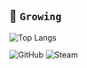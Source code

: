 🌱 ```Growing```
---------
![Top Langs](https://github-readme-stats.vercel.app/api/top-langs/?username=siriglueck&langs_count=20&theme=dark)

![GitHub](https://img.shields.io/badge/GitHub-100000?style=for-the-badge&logo=github&logoColor=white)
![Steam](https://img.shields.io/badge/steam-%23000000.svg?style=for-the-badge&logo=steam&logoColor=white)

<!---
Siri-RTNP/Siri-RTNP is a ✨ special ✨ repository because its `README.md` (this file) appears on your GitHub profile.
You can click the Preview link to take a look at your changes.
--->
